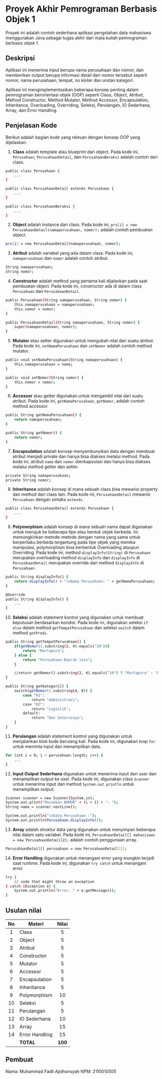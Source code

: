 # Proyek Akhir Pemrograman Berbasis Objek 1

Proyek ini adalah contoh sederhana aplikasi pengolahan data mahasiswa menggunakan Java sebagai tugas akhir dari mata kuliah pemrograman berbasis objek 1.

## Deskripsi

Aplikasi ini menerima input berupa nama perusahaan dan nomor, dan memberikan output berupa informasi detail dari nomor tersebut seperti nomor, nama perusahaan, tempat, no kloter dan urutan kategori.

Aplikasi ini mengimplementasikan beberapa konsep penting dalam pemrograman berorientasi objek (OOP) seperti Class, Object, Atribut, Method Constructor, Method Mutator, Method Accessor, Encapsulation, Inheritance, Overloading, Overriding, Seleksi, Perulangan, IO Sederhana, Array, dan Error Handling.

## Penjelasan Kode

Berikut adalah bagian kode yang relevan dengan konsep OOP yang dijelaskan:

1. **Class** adalah template atau blueprint dari object. Pada kode ini, `Perusahaan`, `PerusahaanDetail`, dan `PerusahaanBeraksi` adalah contoh dari class.

```bash
public class Perusahaan {
    ...
}

public class PerusahaanDetail extends Perusahaan {
    ...
}

public class PerusahaanBeraksi {
    ...
}
```

2. **Object** adalah instance dari class. Pada kode ini, `prs[i] = new PerusahaanDetail(namaperusahaan, nomor);` adalah contoh pembuatan object.

```bash
prs[i] = new PerusahaanDetail(namaperusahaan, nomor);
```

3. **Atribut** adalah variabel yang ada dalam class. Pada kode ini, `namaperusahaan` dan `nomor` adalah contoh atribut.

```bash
String namaperusahaan;
String nomor;
```

4. **Constructor** adalah method yang pertama kali dijalankan pada saat pembuatan object. Pada kode ini, constructor ada di dalam class `Perusahaan` dan `PerusahaanDetail`.

```bash
public Perusahaan(String namaperusahaan, String nomor) {
    this.namaperusahaan = namaperusahaan;
    this.nomor = nomor;
}

public PerusahaanDetail(String namaperusahaan, String nomor) {
    super(namaperusahaan, nomor);
}
```

5. **Mutator** atau setter digunakan untuk mengubah nilai dari suatu atribut. Pada kode ini, `setNamaPerusahaan` dan `setNomor` adalah contoh method mutator.

```bash
public void setNamaPerusahaan(String namaperusahaan) {
    this.namaperusahaan = nama;
}

public void setNomor(String nomor) {
    this.nomor = nomor;
}
```

6. **Accessor** atau getter digunakan untuk mengambil nilai dari suatu atribut. Pada kode ini, `getNamaPerusahaan`, `getNomor`, adalah contoh method accessor.

```bash
public String getNamaPerusahaan() {
    return namaperusahaan;
}

public String getNomor() {
    return nomor;
}
```

7. **Encapsulation** adalah konsep menyembunyikan data dengan membuat atribut menjadi private dan hanya bisa diakses melalui method. Pada kode ini, atribut `nama` dan `nomor` dienkapsulasi dan hanya bisa diakses melalui method getter dan setter.

```bash
private String namaperusahaan;
private String nomor;
```

8. **Inheritance** adalah konsep di mana sebuah class bisa mewarisi property dan method dari class lain. Pada kode ini, `PerusahaanDetail` mewarisi `Perusahaan` dengan sintaks `extends`.

```bash
public class PerusahaanDetail extends Perusahaan {
    ...
}
```

9. **Polymorphism** adalah konsep di mana sebuah nama dapat digunakan untuk merujuk ke beberapa tipe atau bentuk objek berbeda. Ini memungkinkan metode-metode dengan nama yang sama untuk berperilaku berbeda tergantung pada tipe objek yang mereka manipulasi, polymorphism bisa berbentuk Overloading ataupun Overriding. Pada kode ini, method `displayInfo(String)` di `Perusahaan` merupakan overloading method `displayInfo` dan `displayInfo` di `PerusahaanDetail` merupakan override dari method `displayInfo` di `Perusahaan`.

```bash
public String displayInfo() {
    return displayInfo() + "\nNama Perusahaan: " + getNamaPerusahaan;
}

@Override
public String displayInfo() {
    ...
}
```

10. **Seleksi** adalah statement kontrol yang digunakan untuk membuat keputusan berdasarkan kondisi. Pada kode ini, digunakan seleksi `if else` dalam method `getTempatPerusahaan` dan seleksi `switch` dalam method `getProdi`.

```bash
public String getTempatPerusahaan() {
    if(getNomor().substring(2, 4).equals("10")){
        return "Martapura";
    } else {
        return "Perusahaan Daerah lain";
    }

    //return getNomor().substring(2, 4).equals("10") ? "Martapura" : "Perusahaan Daerah Lain";
}

public String getKategori() {
    switch(getNomor().substring(4, 6)) {
        case "01":
            return "Administrasi";
        case "02":
            return "Logistik";
        default:
            return "Dan Seterusnya";
    }
}
```

11. **Perulangan** adalah statement kontrol yang digunakan untuk menjalankan blok kode berulang kali. Pada kode ini, digunakan loop `for` untuk meminta input dan menampilkan data.

```bash
for (int i = 0; i < perusahaan.length; i++) {
    ...
}
```

12. **Input Output Sederhana** digunakan untuk menerima input dari user dan menampilkan output ke user. Pada kode ini, digunakan class `Scanner` untuk menerima input dan method `System.out.println` untuk menampilkan output.

```bash
Scanner scanner = new Scanner(System.in);
System.out.print("Masukkan NOMOR" + (i + 1) + ": ");
String nama = scanner.nextLine();

System.out.println("\nData Perusahaan :");
System.out.println(Perusahaan.displayInfo());
```

13. **Array** adalah struktur data yang digunakan untuk menyimpan beberapa nilai dalam satu variabel. Pada kode ini, `PerusahaanDetail[] mahasiswas = new PerusahaanDetail[2];` adalah contoh penggunaan array.

```bash
PerusahaanDetail[] perusahaan = new PerusahaanDetail[2];
```

14. **Error Handling** digunakan untuk menangani error yang mungkin terjadi saat runtime. Pada kode ini, digunakan `try catch` untuk menangani error.

```bash
try {
    // code that might throw an exception
} catch (Exception e) {
    System.out.println("Error: " + e.getMessage());
}
```

## Usulan nilai

| No  | Materi         |  Nilai  |
| :-: | -------------- | :-----: |
|  1  | Class          |    5    |
|  2  | Object         |    5    |
|  3  | Atribut        |    5    |
|  4  | Constructor    |    5    |
|  5  | Mutator        |    5    |
|  6  | Accessor       |    5    |
|  7  | Encapsulation  |    5    |
|  8  | Inheritance    |    5    |
|  9  | Polymorphism   |   10    |
| 10  | Seleksi        |    5    |
| 11  | Perulangan     |    5    |
| 12  | IO Sederhana   |   10    |
| 13  | Array          |   15    |
| 14  | Error Handling |   15    |
|     | **TOTAL**      | **100** |

## Pembuat

Nama: Muhammad Fadli Ajidhansyah
NPM: 2110010505
